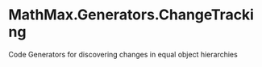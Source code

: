 # MathMax.Generators.ChangeTracking
Code Generators for discovering changes in equal object hierarchies
